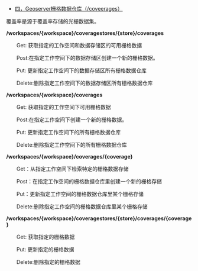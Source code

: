 - [四，Geoserver栅格数据仓库（/coveerages）](https://www.cnblogs.com/chenjq0717/p/12437003.html)

覆盖率是源于覆盖率存储的光栅数据集。

 **/workspaces/{workspace}/coveragestores/{store}/coverages**

　　Get: 获取指定的工作空间和数据存储区的可用栅格数据

　　Post:在指定工作空间下的数据存储区创建一个新的栅格数据。

　　Put: 更新指定工作空间下的数据存储区所有栅格数据仓库

　　Delete:删除指定工作空间下的数据存储区所有栅格数据仓库

 

**/workspaces/{workspace}/coverages**

　　Get: 获取指定的工作空间下可用栅格数据

　　Post:在指定工作空间下创建一个新的栅格数据。

　　Put: 更新指定工作空间下的所有栅格数据仓库

　　Delete:删除指定工作空间下的所有栅格数据仓库

 

**/workspaces/{workspace}/coverages/{coverage}**

　　Get：从指定工作空间下检索特定的栅格数据存储

　　Post：在指定工作空间的栅格数据仓库里创建一个新的栅格存储

　　Put：更新指定工作空间的栅格数据仓库里某个栅格存储

　　Delete:删除指定工作空间的栅格数据仓库里某个栅格存储

 

**/workspaces/{workspace}/coveragestores/{store}/coverages/{coverage}**

　　Get: 获取指定的栅格数据

　　Put: 更新指定的栅格数据

　　Delete:删除指定的栅格数据